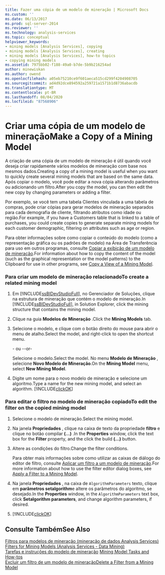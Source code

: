```yaml
---
title: Fazer uma cópia de um modelo de mineração | Microsoft Docs
ms.custom: ''
ms.date: 06/13/2017
ms.prod: sql-server-2014
ms.reviewer: ''
ms.technology: analysis-services
ms.topic: conceptual
helpviewer_keywords:
- mining models [Analysis Services], copying
- mining models [Analysis Services], creating
- mining models [Analysis Services], how-to topics
- copying mining models
ms.assetid: 7975bb02-f188-49a0-b7de-5b9b216254ad
author: minewiskan
ms.author: owend
ms.openlocfilehash: a05eb75210ce9f601aeca515cd299f4204908705
ms.sourcegitcommit: ad4d92dce894592a259721a1571b1d8736abacdb
ms.translationtype: MT
ms.contentlocale: pt-BR
ms.lasthandoff: 08/04/2020
ms.locfileid: "87568906"
---
```

# <a name="make-a-copy-of-a-mining-model"></a><span data-ttu-id="29961-102">Criar uma cópia de um modelo de mineração</span><span class="sxs-lookup"><span data-stu-id="29961-102">Make a Copy of a Mining Model</span></span>
  <span data-ttu-id="29961-103">A criação de uma cópia de um modelo de mineração é útil quando você deseja criar rapidamente vários modelos de mineração com base nos mesmos dados.</span><span class="sxs-lookup"><span data-stu-id="29961-103">Creating a copy of a mining model is useful when you want to quickly create several mining models that are based on the same data.</span></span> <span data-ttu-id="29961-104">Após copiar o modelo, você pode editar a nova cópia alterando parâmetros ou adicionando um filtro.</span><span class="sxs-lookup"><span data-stu-id="29961-104">After you copy the model, you can then edit the new copy by changing parameters or adding a filter.</span></span>  
  
 <span data-ttu-id="29961-105">Por exemplo, se você tem uma tabela Clientes vinculada a uma tabela de compras, pode criar cópias para gerar modelos de mineração separados para cada demografia de cliente, filtrando atributos como idade ou região.</span><span class="sxs-lookup"><span data-stu-id="29961-105">For example, if you have a Customers table that is linked to a table of purchases, you could create copies to generate separate mining models for each customer demographic, filtering on attributes such as age or region.</span></span>  
  
 <span data-ttu-id="29961-106">Para obter informações sobre como copiar o conteúdo do modelo (como a representação gráfica ou os padrões de modelo) na Área de Transferência para uso em outros programas, consulte [Copiar a exibição de um modelo de mineração](copy-a-view-of-a-mining-model.md).</span><span class="sxs-lookup"><span data-stu-id="29961-106">For information about how to copy the content of the model (such as the graphical representation or the model patterns) to the Clipboard for use in other programs, see [Copy a View of a Mining Model](copy-a-view-of-a-mining-model.md).</span></span>  
  
### <a name="to-create-a-related-mining-model"></a><span data-ttu-id="29961-107">Para criar um modelo de mineração relacionado</span><span class="sxs-lookup"><span data-stu-id="29961-107">To create a related mining model</span></span>  
  
1.  <span data-ttu-id="29961-108">Em [!INCLUDE[ssBIDevStudioFull](../../includes/ssbidevstudiofull-md.md)], no Gerenciador de Soluções, clique na estrutura de mineração que contém o modelo de mineração.</span><span class="sxs-lookup"><span data-stu-id="29961-108">In [!INCLUDE[ssBIDevStudioFull](../../includes/ssbidevstudiofull-md.md)], in Solution Explorer, click the mining structure that contains the mining model.</span></span>  
  
2.  <span data-ttu-id="29961-109">Clique na guia **Modelos de Mineração** .</span><span class="sxs-lookup"><span data-stu-id="29961-109">Click the **Mining Models** tab.</span></span>  
  
3.  <span data-ttu-id="29961-110">Selecione o modelo, e clique com o botão direito do mouse para abrir o menu de atalho.</span><span class="sxs-lookup"><span data-stu-id="29961-110">Select the model, and right-click to open the shortcut menu.</span></span>  
  
     <span data-ttu-id="29961-111">- ou -</span><span class="sxs-lookup"><span data-stu-id="29961-111">-or-</span></span>  
  
     <span data-ttu-id="29961-112">Selecione o modelo.</span><span class="sxs-lookup"><span data-stu-id="29961-112">Select the model.</span></span> <span data-ttu-id="29961-113">No menu **Modelo de Mineração** , selecione **Novo Modelo de Mineração**.</span><span class="sxs-lookup"><span data-stu-id="29961-113">On the **Mining Model** menu, select **New Mining Model**.</span></span>  
  
4.  <span data-ttu-id="29961-114">Digite um nome para o novo modelo de mineração e selecione um algoritmo.</span><span class="sxs-lookup"><span data-stu-id="29961-114">Type a name for the new mining model, and select an algorithm.</span></span> [!INCLUDE[clickOK](../../includes/clickok-md.md)]  
  
### <a name="to-edit-the-filter-on-the-copied-mining-model"></a><span data-ttu-id="29961-115">Para editar o filtro no modelo de mineração copiado</span><span class="sxs-lookup"><span data-stu-id="29961-115">To edit the filter on the copied mining model</span></span>  
  
1.  <span data-ttu-id="29961-116">Selecione o modelo de mineração.</span><span class="sxs-lookup"><span data-stu-id="29961-116">Select the mining model.</span></span>  
  
2.  <span data-ttu-id="29961-117">Na janela **Propriedades** , clique na caixa de texto da propriedade **filtro** e clique no botão compilar **(...)** .</span><span class="sxs-lookup"><span data-stu-id="29961-117">In the **Properties** window, click the text box for the **Filter** property, and the click the build **(...)** button.</span></span>  
  
3.  <span data-ttu-id="29961-118">Altere as condições do filtro.</span><span class="sxs-lookup"><span data-stu-id="29961-118">Change the filter conditions.</span></span>  
  
     <span data-ttu-id="29961-119">Para obter mais informações sobre como utilizar as caixas de diálogo do editor de filtro, consulte [Aplicar um filtro a um modelo de mineração](apply-a-filter-to-a-mining-model.md).</span><span class="sxs-lookup"><span data-stu-id="29961-119">For more information about how to use the filter editor dialog boxes, see [Apply a Filter to a Mining Model](apply-a-filter-to-a-mining-model.md).</span></span>  
  
4.  <span data-ttu-id="29961-120">Na janela **Propriedades** , na caixa de `AlgorithmParameters` texto, clique em **parâmetros setalgorithm**e altere os parâmetros do algoritmo, se desejado.</span><span class="sxs-lookup"><span data-stu-id="29961-120">In the **Properties** window, in the `AlgorithmParameters` text box, click **Setalgorithm parameters**, and change algorithm parameters, if desired.</span></span>  
  
5.  [!INCLUDE[clickOK](../../includes/clickok-md.md)]  
  
## <a name="see-also"></a><span data-ttu-id="29961-121">Consulte Também</span><span class="sxs-lookup"><span data-stu-id="29961-121">See Also</span></span>  
 <span data-ttu-id="29961-122">[Filtros para modelos de mineração &#40;mineração de dados Analysis Services&#41;](mining-models-analysis-services-data-mining.md) </span><span class="sxs-lookup"><span data-stu-id="29961-122">[Filters for Mining Models &#40;Analysis Services - Data Mining&#41;](mining-models-analysis-services-data-mining.md) </span></span>  
 <span data-ttu-id="29961-123">[Tarefas e instruções do modelo de mineração](mining-model-tasks-and-how-tos.md) </span><span class="sxs-lookup"><span data-stu-id="29961-123">[Mining Model Tasks and How-tos](mining-model-tasks-and-how-tos.md) </span></span>  
 [<span data-ttu-id="29961-124">Excluir um filtro de um modelo de mineração</span><span class="sxs-lookup"><span data-stu-id="29961-124">Delete a Filter from a Mining Model</span></span>](delete-a-filter-from-a-mining-model.md)  
  
  
